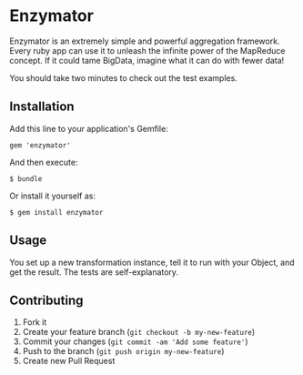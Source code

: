 # Enzymator

Enzymator is an extremely simple and powerful aggregation framework. Every ruby app can use it to unleash the infinite power of the MapReduce concept. If it could tame BigData, imagine what it can do with fewer data!

You should take two minutes to check out the test examples.

## Installation

Add this line to your application's Gemfile:

    gem 'enzymator'

And then execute:

    $ bundle

Or install it yourself as:

    $ gem install enzymator

## Usage

You set up a new transformation instance, tell it to run with your Object, and get the result. The tests are self-explanatory.

## Contributing

1. Fork it
2. Create your feature branch (`git checkout -b my-new-feature`)
3. Commit your changes (`git commit -am 'Add some feature'`)
4. Push to the branch (`git push origin my-new-feature`)
5. Create new Pull Request

